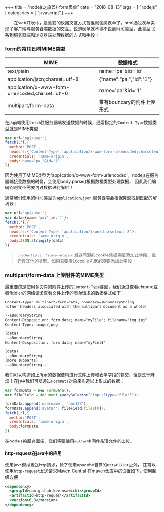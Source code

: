 +++
title = "nodejs之旅(5)-form表单"
date = "2018-08-13"
tags = [ "nodejs" ]
categories = [ "javascript" ]
+++

　　在web开发中，最重要的数据交互方式首推就该属表单了。html通过表单实现了客户端与服务器端数据的交互。说道表单就不得不说到`MIME`类型，此类型
关系到服务器端和浏览器端处理数据的方式和手段！
<!--more-->
### form的常用四种MIME类型

| MIME | 数据格式 |  
| -- | -- |
| text/plain | name='pai'&id='id' |
| application/json;charset=utf-8 | {"name":"pai","id":"1"} | 
| application/x-www-form-urlencoded;charset=utf-8 | name='pai'&id='1' |  
| multipart/form-data | 带有boundary的附件上传形式 |  

在js前端使用`fetch`往服务器端发送数据的时候，通常指定的`Content-Type`数据类型就是MIME类型  

```js
var url='api/user';
fetch(url,{
  method:'POST',
  headers:{'Content-Type':'application/x-www-form-urlencoded;charset=utf-8'},
  credentials: 'same-origin',
  body:'name="pai"&id="1"'
})
```
因为使用了MIME类型为'application/x-www-form-urlencoded'，nodejs在服务器端接受数据的时候，会使用body.parse()根据数据类型处理数据，
因此我们编码的时候不需要再对数据进行解析！  

通常我们使用的`MIME`类型为`application/json`,服务器端会根据类型找到匹配的解析器！
```js
var url='api/user';
var data={name:'pai',id:'1'};
fetch(url,{
  method:'POST',
  headers:{'Content-Type':'application/json;charset=utf-8'},
  credentials: 'same-origin',
  body:JSON.stringify(data)
})
```
> `credentials: 'same-origin'`发送同源的cookie凭据需要添加此字段，值还有其他的类型。如果需要发送coolie凭据必须要添加此字段！

### multipart/form-data 上传附件的MIME类型

最重要的是使用多文件的附件上传的`Content-Type`类型，我们通过查看chrome或者fiddler的网络请求查看文件上传的表单请求的数据格式如下：

```html
Content-Type: multipart/form-data; boundary=aBoundaryString
(other headers associated with the multipart document as a whole)

--aBoundaryString
Content-Disposition: form-data; name="myFile"; filename="img.jpg"
Content-Type: image/jpeg

(data)
--aBoundaryString
Content-Disposition: form-data; name="myField"

(data)
--aBoundaryString
(more subparts)
--aBoundaryString--
```
我们可以构造如上所示的数据结构进行文件上传和表单字段的提交，但是过于麻烦！在js中我们可以通过`FormData`对象来构造以上形式的数据：

```js
var formData = new FormData();
var fileField = document.querySelector("input[type='file']");

formData.append('username', 'abc123');
formData.append('avatar', fileField.files[0]);
fetch(url,{
  method:'POST',
  credentials: 'same-origin',
  body:formData
})
```
在nodejs的服务器端，我们需要使用`multer`中间件处理文件的上传。

#### http-request在java中的应用

使用java模拟发送http请求，除了使用appache官网的`HttpClient`之外，
还可以使用`http-request`发送请求[Maven Central](https://search.maven.org/artifact/com.github.kevinsawicki/http-request/6.0/jar '点我访问')
在maven仓库中的位置如下，使用超级方便！
```xml
<dependency>
  <groupId>com.github.kevinsawicki</groupId>
  <artifactId>http-request</artifactId>
  <version>6.0</version>
</dependency>
```

